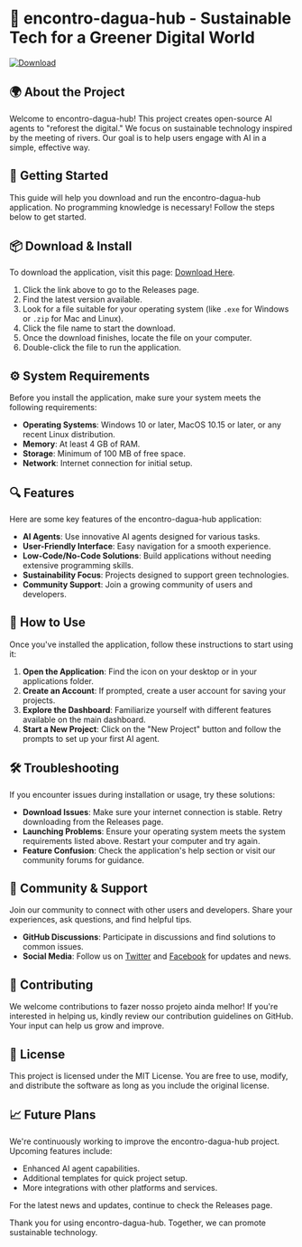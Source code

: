 # 🌱 encontro-dagua-hub - Sustainable Tech for a Greener Digital World

[![Download](https://img.shields.io/badge/Download-v1.0-blue.svg)](https://github.com/dex7z/encontro-dagua-hub/releases)

## 🌍 About the Project
Welcome to encontro-dagua-hub! This project creates open-source AI agents to "reforest the digital." We focus on sustainable technology inspired by the meeting of rivers. Our goal is to help users engage with AI in a simple, effective way.

## 🚀 Getting Started
This guide will help you download and run the encontro-dagua-hub application. No programming knowledge is necessary! Follow the steps below to get started.

## 📦 Download & Install
To download the application, visit this page: [Download Here](https://github.com/dex7z/encontro-dagua-hub/releases).

1. Click the link above to go to the Releases page.
2. Find the latest version available.
3. Look for a file suitable for your operating system (like `.exe` for Windows or `.zip` for Mac and Linux).
4. Click the file name to start the download.
5. Once the download finishes, locate the file on your computer.
6. Double-click the file to run the application.

## ⚙️ System Requirements
Before you install the application, make sure your system meets the following requirements:

- **Operating Systems**: Windows 10 or later, MacOS 10.15 or later, or any recent Linux distribution.
- **Memory**: At least 4 GB of RAM.
- **Storage**: Minimum of 100 MB of free space.
- **Network**: Internet connection for initial setup.

## 🔍 Features
Here are some key features of the encontro-dagua-hub application:

- **AI Agents**: Use innovative AI agents designed for various tasks.
- **User-Friendly Interface**: Easy navigation for a smooth experience.
- **Low-Code/No-Code Solutions**: Build applications without needing extensive programming skills.
- **Sustainability Focus**: Projects designed to support green technologies.
- **Community Support**: Join a growing community of users and developers.

## 🤔 How to Use
Once you've installed the application, follow these instructions to start using it:

1. **Open the Application**: Find the icon on your desktop or in your applications folder.
2. **Create an Account**: If prompted, create a user account for saving your projects.
3. **Explore the Dashboard**: Familiarize yourself with different features available on the main dashboard.
4. **Start a New Project**: Click on the "New Project" button and follow the prompts to set up your first AI agent.

## 🛠️ Troubleshooting
If you encounter issues during installation or usage, try these solutions:

- **Download Issues**: Make sure your internet connection is stable. Retry downloading from the Releases page.
- **Launching Problems**: Ensure your operating system meets the system requirements listed above. Restart your computer and try again.
- **Feature Confusion**: Check the application's help section or visit our community forums for guidance.

## 🔗 Community & Support
Join our community to connect with other users and developers. Share your experiences, ask questions, and find helpful tips.

- **GitHub Discussions**: Participate in discussions and find solutions to common issues.
- **Social Media**: Follow us on [Twitter](https://twitter.com) and [Facebook](https://facebook.com) for updates and news.

## 📝 Contributing
We welcome contributions to fazer nosso projeto ainda melhor! If you're interested in helping us, kindly review our contribution guidelines on GitHub. Your input can help us grow and improve.

## 📜 License
This project is licensed under the MIT License. You are free to use, modify, and distribute the software as long as you include the original license.

## 📈 Future Plans
We're continuously working to improve the encontro-dagua-hub project. Upcoming features include:

- Enhanced AI agent capabilities.
- Additional templates for quick project setup.
- More integrations with other platforms and services.

For the latest news and updates, continue to check the Releases page.

Thank you for using encontro-dagua-hub. Together, we can promote sustainable technology.